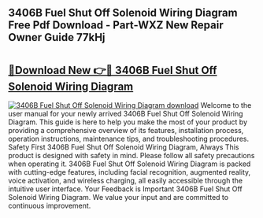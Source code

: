 ## 3406B Fuel Shut Off Solenoid Wiring Diagram Free Pdf Download - Part-WXZ New Repair Owner Guide 77kHj

# <h2><a href="http://dfpnmgo.blite.top/?on=3406B+Fuel+Shut+Off+Solenoid+Wiring+Diagram">🔗Download New 👉🔴 3406B Fuel Shut Off Solenoid Wiring Diagram</a></h2>

[![3406B Fuel Shut Off Solenoid Wiring Diagram download](https://i.imgur.com/lujVjoI.png)](http://dfpnmgo.blite.top/?on=3406B+Fuel+Shut+Off+Solenoid+Wiring+Diagram)
Welcome to the user manual for your newly arrived 3406B Fuel Shut Off Solenoid Wiring Diagram. This guide is here to help you make the most of your product by providing a comprehensive overview of its features, installation process, operation instructions, maintenance tips, and troubleshooting procedures. Safety First 3406B Fuel Shut Off Solenoid Wiring Diagram, Always This product is designed with safety in mind. Please follow all safety precautions when operating it. 3406B Fuel Shut Off Solenoid Wiring Diagram is packed with cutting-edge features, including facial recognition, augmented reality, voice activation, and wireless charging, all easily accessible through the intuitive user interface. Your Feedback is Important 3406B Fuel Shut Off Solenoid Wiring Diagram. We value your input and are committed to continuous improvement.

